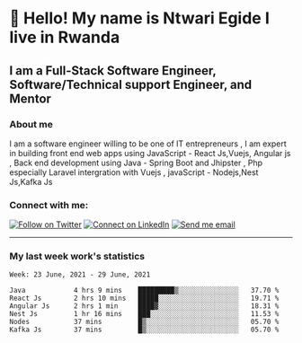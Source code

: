 # :handshake: Hello! My name is Ntwari Egide I live in Rwanda

## I am a Full-Stack Software Engineer, Software/Technical support Engineer, and Mentor
### About me
I am a software engineer willing to be one of IT entrepreneurs , I am expert in building front end web apps using JavaScript - React Js,Vuejs, Angular js , Back end development using Java - Spring Boot and Jhipster , Php especially Laravel intergration with Vuejs , javaScript - Nodejs,Nest Js,Kafka Js

### Connect with me:

[![Follow on Twitter](https://img.shields.io/badge/--twitter?label=Twitter&logo=Twitter&style=social)](https://twitter.com/2020Egide) [![Connect on LinkedIn](https://img.shields.io/badge/--linkedin?label=LinkedIn&logo=LinkedIn&style=social)](https://www.linkedin.com/in/ntwari-egide-93b53218a) [![Send me email](https://img.shields.io/badge/--gmail?label=Gmail&logo=Gmail&style=social)](mailto:ntwariegide2@gmail.com)
___


### My last week work's statistics
<!--START_SECTION:waka-->
```text
Week: 23 June, 2021 - 29 June, 2021
  
Java            4 hrs 9 mins    █████████▒░░░░░░░░░░░░░░░   37.70 % 
React Js        2 hrs 10 mins   █████░░░░░░░░░░░░░░░░░░░░   19.71 % 
Angular Js      2 hrs 1 min     ████▓░░░░░░░░░░░░░░░░░░░░   18.31 % 
Nest Js         1 hr 16 mins    ███░░░░░░░░░░░░░░░░░░░░░░   11.53 % 
Nodes           37 mins         █▒░░░░░░░░░░░░░░░░░░░░░░░   05.70 % 
Kafka Js        37 mins         █▒░░░░░░░░░░░░░░░░░░░░░░░   05.70 %
```
<!--END_SECTION:waka-->
